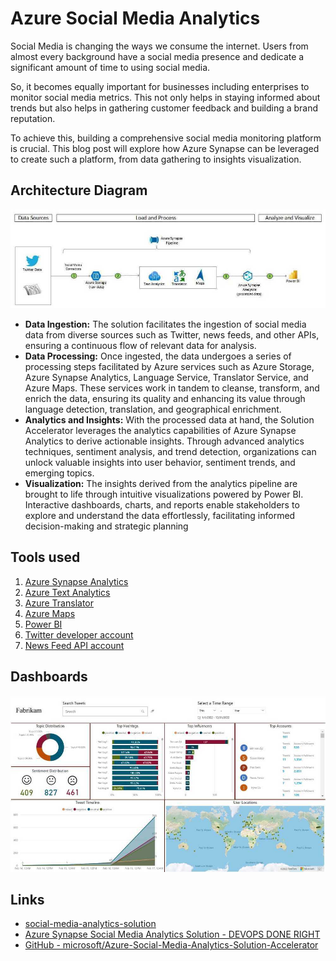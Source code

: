 # Azure Social Media Analytics

Social Media is changing the ways we consume the internet. Users from almost every background have a social media presence and dedicate a significant amount of time to using social media.

So, it becomes equally important for businesses including enterprises to monitor social media metrics. This not only helps in staying informed about trends but also helps in gathering customer feedback and building a brand reputation.

To achieve this, building a comprehensive social media monitoring platform is crucial. This blog post will explore how Azure Synapse can be leveraged to create such a platform, from data gathering to insights visualization.

## Architecture Diagram

![Architecture Diagram](../../media/Pasted%20image%2020240712013958.jpg)

- **Data Ingestion:** The solution facilitates the ingestion of social media data from diverse sources such as Twitter, news feeds, and other APIs, ensuring a continuous flow of relevant data for analysis.
- **Data Processing:** Once ingested, the data undergoes a series of processing steps facilitated by Azure services such as Azure Storage, Azure Synapse Analytics, Language Service, Translator Service, and Azure Maps. These services work in tandem to cleanse, transform, and enrich the data, ensuring its quality and enhancing its value through language detection, translation, and geographical enrichment.
- **Analytics and Insights:** With the processed data at hand, the Solution Accelerator leverages the analytics capabilities of Azure Synapse Analytics to derive actionable insights. Through advanced analytics techniques, sentiment analysis, and trend detection, organizations can unlock valuable insights into user behavior, sentiment trends, and emerging topics.
- **Visualization:** The insights derived from the analytics pipeline are brought to life through intuitive visualizations powered by Power BI. Interactive dashboards, charts, and reports enable stakeholders to explore and understand the data effortlessly, facilitating informed decision-making and strategic planning

## Tools used

1. [Azure Synapse Analytics](https://azure.microsoft.com/en-us/services/synapse-analytics/)
2. [Azure Text Analytics](https://azure.microsoft.com/en-us/services/cognitive-services/text-analytics)
3. [Azure Translator](https://azure.microsoft.com/en-us/services/cognitive-services/translator)
4. [Azure Maps](https://docs.microsoft.com/en-us/azure/azure-maps/about-azure-maps)
5. [Power BI](https://docs.microsoft.com/en-us/power-bi/fundamentals/power-bi-overview)
6. [Twitter developer account](https://developer.twitter.com/en/docs/platform-overview)
7. [News Feed API account](https://newsapi.org/docs)

## Dashboards

![Analytics Dashboard](../../media/Pasted%20image%2020240712014132.jpg)

## Links

- [social-media-analytics-solution](ai/social-media-analytics-solution.md)
- [Azure Synapse Social Media Analytics Solution - DEVOPS DONE RIGHT](https://opstree.com/blog/2024/05/07/azure-synapse-social-media-analytics-solution/)
- [GitHub - microsoft/Azure-Social-Media-Analytics-Solution-Accelerator](https://github.com/microsoft/Azure-Social-Media-Analytics-Solution-Accelerator)

